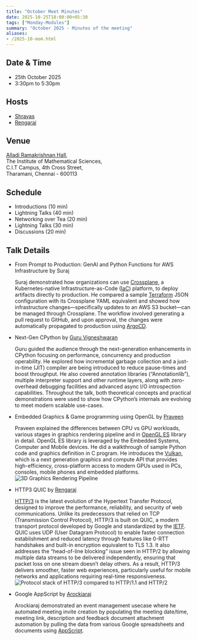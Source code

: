 ```yaml
---
title: "October Meet Minutes"
date: 2025-10-25T18:00:00+05:30
tags: ["Monday-Modules"]
summary: "October 2025 - Minutes of the meeting"
aliases:
- /2025-10-mom.html
---
```


## Date & Time

  * 25th October 2025
  * 3:30pm to 5:30pm

## Hosts
  * [Shrayas](https://www.meetup.com/members/31218952)
  * [Rengaraj](https://www.meetup.com/members/153069272)

## Venue

[Alladi Ramakrishnan Hall](https://maps.app.goo.gl/k749yHXPNZjCW8Rm7),  
The Institute of Mathematical Sciences,  
C.I.T Campus, 4th Cross Street,  
Tharamani, Chennai - 600113  

## Schedule

  * Introductions (10 min)
  * Lightning Talks (40 min)
  * Networking over Tea (20 min)
  * Lightning Talks (30 min)
  * Discussions (20 min)

  ## Talk Details

  * From Prompt to Production: GenAI and Python Functions for AWS Infrastructure by Suraj
  
    Suraj demonstrated how organizations can use [Crossplane](https://www.crossplane.io/), a Kubernetes-native Infrastructure-as-Code ([IaC](https://aws.amazon.com/what-is/iac/)) platform, to deploy artifacts directly to production. He compared a sample [Terraform](https://developer.hashicorp.com/terraform) JSON configuration with its Crossplane YAML equivalent and showed how infrastructure changes—specifically updates to an AWS S3 bucket—can be managed through Crossplane. The workflow involved generating a pull request to GitHub, and upon approval, the changes were automatically propagated to production using [ArgoCD](https://argo-cd.readthedocs.io/en/stable/).

  * Next-Gen CPython by [Guru Vigneshwaran](https://www.meetup.com/members/113386052)
    
    Guru guided the audience through the next-generation enhancements in CPython focusing on performance, concurrency and production operability. He explored how incremental garbage collection and a just-in-time (JIT) compiler are being introduced to reduce pause-times and boost throughput. He also covered annotation libraries (“Annotationlib”), multiple interpreter support and other runtime layers, along with zero-overhead debugging facilities and advanced async I/O introspection capabilities. Throughout the talk, both theoretical concepts and practical demonstrations were used to show how CPython’s internals are evolving to meet modern scalable use-cases.
  * Embedded Graphics & Game programming using OpenGL by [Praveen](https://www.meetup.com/members/63329772)

    Praveen explained the differences between CPU vs GPU workloads, various stages in graphics rendering pipeline and in [OpenGL ES](https://developer.android.com/develop/ui/views/graphics/opengl/about-opengl) library in detail. OpenGL ES library is leveraged by the Embedded Systems, Computer and Mobile devices. He did a walkthrough of sample Python code and graphics definition in C program. He introduces the [Vulkan](https://www.vulkan.org/), which is a next generation graphics and compute API that provides high-efficiency, cross-platform access to modern GPUs used in PCs, consoles, mobile phones and embedded platforms.
    <img src="https://www3.ntu.edu.sg/home/ehchua/programming/opengl/images/Graphics3D_Pipe.png" alt="3D Graphics Rendering Pipeline">

  * HTTP3 QUIC by [Rengaraj](https://www.meetup.com/members/153069272)
    
    [HTTP/3](https://en.wikipedia.org/wiki/HTTP/3) is the latest evolution of the Hypertext Transfer Protocol, designed to improve the performance, reliability, and security of web communications. Unlike its predecessors that relied on TCP (Transmission Control Protocol), HTTP/3 is built on QUIC, a modern transport protocol developed by Google and standardized by the [IETF](https://www.rfc-editor.org/rfc/rfc9114). QUIC uses UDP (User Datagram Protocol) to enable faster connection establishment and reduced latency through features like 0-RTT handshakes and built-in encryption equivalent to TLS 1.3. It also addresses the “head-of-line blocking” issue seen in HTTP/2 by allowing multiple data streams to be delivered independently, ensuring that packet loss on one stream doesn’t delay others. As a result, HTTP/3 delivers smoother, faster web experiences, particularly useful for mobile networks and applications requiring real-time responsiveness.
    <img src="https://upload.wikimedia.org/wikipedia/commons/thumb/0/09/HTTP-1.1_vs._HTTP-2_vs._HTTP-3_Protocol_Stack.svg/336px-HTTP-1.1_vs._HTTP-2_vs._HTTP-3_Protocol_Stack.svg.png" alt="Protocol stack of HTTP/3 compared to HTTP/1.1 and HTTP/2" />
  * Google AppScript by [Arockiaraj](https://www.meetup.com/members/214913183)
    
    Arockiaraj demonstrated an event management usecase where he automated meeting invite creation by populating the meeting date/time, meeting link, description and feedback document attachment automation by pulling the data from various Google spreadsheets and documents using [AppScript](https://developers.google.com/apps-script).

